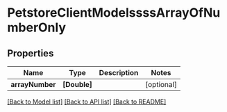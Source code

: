 # PetstoreClientModelssssArrayOfNumberOnly

## Properties
Name | Type | Description | Notes
------------ | ------------- | ------------- | -------------
**arrayNumber** | **[Double]** |  | [optional] 

[[Back to Model list]](../README.md#documentation-for-models) [[Back to API list]](../README.md#documentation-for-api-endpoints) [[Back to README]](../README.md)


